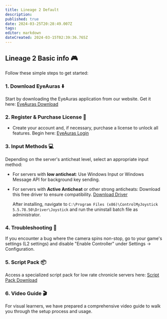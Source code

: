 ```yaml
---
title: Lineage 2 Default
description: 
published: true
date: 2024-03-25T20:28:49.007Z
tags: 
editor: markdown
dateCreated: 2024-03-15T02:39:36.765Z
---
```


## Lineage 2 Basic info :video_game:

Follow these simple steps to get started:

### 1. Download EyeAuras :arrow_down:

Start by downloading the EyeAuras application from our website. Get it here: [EyeAuras Download](https://eu.eyeauras.net/download)

### 2. Register & Purchase License :key:

- Create your account and, if necessary, purchase a license to unlock all features. Begin here: [EyeAuras Login](https://eu.eyeauras.net/login)

### 3. Input Methods :computer:

Depending on the server's anticheat level, select an appropriate input method:

- For servers with **low anticheat**: Use Windows Input or Windows Message API for background key sending.
- For servers with **Active Anticheat** or other strong anticheats: Download this free driver to ensure compatibility. [Download Driver](https://tetherscript.com/controlmyjoystick-download/)

  After installing, navigate to `C:\Program Files (x86)\ControlMyJoystick 5.5.78.50\Driver\Joystick` and run the uninstall batch file as administrator.

### 4. Troubleshooting :wrench:

If you encounter a bug where the camera spins non-stop, go to your game's settings (L2 settings) and disable "Enable Controller" under Settings -> Configuration.

### 5. Script Pack :package:

Access a specialized script pack for low rate chronicle servers here: [Script Pack Download](https://eu.eyeauras.net/share/S202403150219539BfeOJ0eRl1q)

### 6. Video Guide :clapper:

For visual learners, we have prepared a comprehensive video guide to walk you through the setup process and usage.
